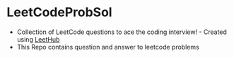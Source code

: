 # LeetCodeProbSol
- Collection of LeetCode questions to ace the coding interview! - Created using [LeetHub](https://github.com/QasimWani/LeetHub)
- This Repo contains question and answer to leetcode problems

